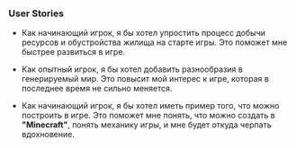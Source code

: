 ### User Stories

- Как начинающий игрок, я бы хотел упростить процесс добычи ресурсов и обустройства жилища на старте игры. Это поможет мне быстрее развиться в игре.

- Как опытный игрок, я бы хотел добавить разнообразия в генерируемый мир. Это повысит мой интерес к игре, которая в последнее время не сильно меняется.

- Как начинающий игрок, я бы хотел иметь пример того, что можно построить в игре. Это поможет мне понять, что можно создать в **"Minecraft"**, понять механику игры, и мне будет откуда черпать вдохновение.
